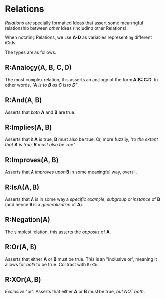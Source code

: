 # Relations

_Relations_ are specially formatted Ideas that assert some meaningful
relationship between _other_ Ideas (including other Relations).

When notating Relations, we use **A-D** as variables representing different
iCids.

The types are as follows.


## R:Analogy(A, B, C, D)

The most complex relation, this asserts an analogy of the form **A:B::C:D**.  In
other words, _"**A** is to **B** as **C** is to **D**"_.

## R:And(A, B)

Asserts that _both_ **A** and **B** are true.

## R:Implies(A, B)

Asserts that if **A** is true, **B** must also be true.  Or, more fuzzily, _"to
the extent that **A** is true, **B** must also be true"_.

## R:Improves(A, B)

Asserts that **A** _improves upon_ **B** in some meaningful way, overall.

## R:IsA(A, B)

Asserts that **A** is in some way a _specific example_, _subgroup_ or _instance_
of **B** (and hence **B** is a _generalization_ of **A**).

## R:Negation(A)

The simplest relation, this asserts the _opposite_ of **A**.

## R:Or(A, B)

Asserts that either **A** or **B** must be true.  This is an "inclusive or",
meaning it allows for _both_ to be true.  Contrast with `R:XOr`.

## R:XOr(A, B)

_Exclusive_ "or".  Asserts that either **A** or **B** must be true, _but NOT
both_.
